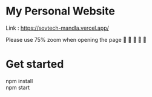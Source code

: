# My Personal Website

 <p align="justify">

Link : https://sovtech-mandla.vercel.app/

Please use 75% zoom when opening the page :rofl: :rofl: :rofl: :rofl: :runner:

# Get started
npm install  
npm start 

</p>




